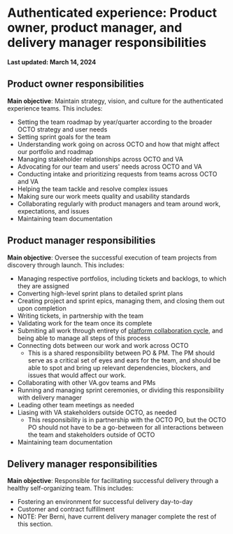 # Authenticated experience: Product owner, product manager, and delivery manager responsibilities

**Last updated: March 14, 2024**

## Product owner responsibilities

 **Main objective**: Maintain strategy, vision, and culture for the authenticated experience teams. This includes:
 
- Setting the team roadmap by year/quarter according to the broader OCTO strategy and user needs
- Setting sprint goals for the team
- Understanding work going on across OCTO and how that might affect our portfolio and roadmap
- Managing stakeholder relationships across OCTO and VA
- Advocating for our team and users' needs across OCTO and VA
- Conducting intake and prioritizing requests from teams across OCTO and VA
- Helping the team tackle and resolve complex issues 
- Making sure our work meets quality and usability standards
- Collaborating regularly with product managers and team around work, expectations, and issues
- Maintaining team documentation

## Product manager responsibilities

 **Main objective**: Oversee the successful execution of team projects from discovery through launch. This includes:
 
- Managing respective portfolios, including tickets and backlogs, to which they are assigned
- Converting high-level sprint plans to detailed sprint plans
- Creating project and sprint epics, managing them, and closing them out upon completion
- Writing tickets, in partnership with the team
- Validating work for the team once its complete
- Submiting all work through entirety of [platform collaboration cycle](https://depo-platform-documentation.scrollhelp.site/collaboration-cycle/), and being able to manage all steps of this process
- Connecting dots between our work and work across OCTO 
  - This is a shared responsibility between PO & PM. The PM should serve as a critical set of eyes and ears for the team, and should be able to spot and bring up relevant dependencies, blockers, and issues that would affect our work.
- Collaborating with other VA.gov teams and PMs 
- Running and managing sprint ceremonies, or dividing this responsibility with delivery manager
- Leading other team meetings as needed
- Liasing with VA stakeholders outside OCTO, as needed
  - This responsibility is in partnership with the OCTO PO, but the OCTO PO should not have to be a go-between for all interactions between the team and stakeholders outside of OCTO
- Maintaining team documentation

## Delivery manager responsibilities

**Main objective**: Responsible for facilitating successful delivery through a healthy self-organizing team. This includes:
- Fostering an environment for successful delivery day-to-day
- Customer and contract fulfillment
- NOTE: Per Berni, have current delivery manager complete the rest of this section.
